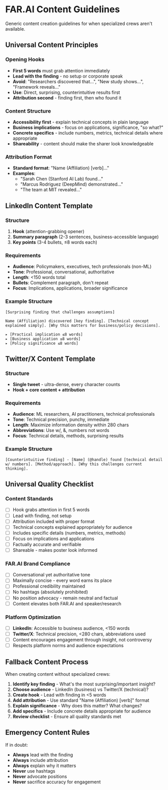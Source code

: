 # FAR.AI Content Guidelines

Generic content creation guidelines for when specialized crews aren't available.

## Universal Content Principles

### Opening Hooks
- **First 5 words** must grab attention immediately
- **Lead with the finding** - no setup or corporate speak
- **Avoid**: "Researchers discovered that...", "New study shows...", "Framework reveals..."
- **Use**: Direct, surprising, counterintuitive results first
- **Attribution second** - finding first, then who found it

### Content Structure
- **Accessibility first** - explain technical concepts in plain language
- **Business implications** - focus on applications, significance, "so what?"
- **Concrete specifics** - include numbers, metrics, technical details where appropriate
- **Shareability** - content should make the sharer look knowledgeable

### Attribution Format
- **Standard format**: "Name (Affiliation) [verb]..."
- **Examples**: 
  - "Sarah Chen (Stanford AI Lab) found..."
  - "Marcus Rodriguez (DeepMind) demonstrated..."
  - "The team at MIT revealed..."

## LinkedIn Content Template

### Structure
1. **Hook** (attention-grabbing opener)
2. **Summary paragraph** (2-3 sentences, business-accessible language)
3. **Key points** (3-4 bullets, ≤8 words each)

### Requirements
- **Audience**: Policymakers, executives, tech professionals (non-ML)
- **Tone**: Professional, conversational, authoritative
- **Length**: <150 words total
- **Bullets**: Complement paragraph, don't repeat
- **Focus**: Implications, applications, broader significance

### Example Structure
```
[Surprising finding that challenges assumptions]

Name (Affiliation) discovered [key finding]. [Technical concept explained simply]. [Why this matters for business/policy decisions].

▸ [Practical implication ≤8 words]
▸ [Business application ≤8 words] 
▸ [Policy significance ≤8 words]
```

## Twitter/X Content Template

### Structure
- **Single tweet** - ultra-dense, every character counts
- **Hook + core content + attribution**

### Requirements
- **Audience**: ML researchers, AI practitioners, technical professionals
- **Tone**: Technical precision, punchy, immediate
- **Length**: Maximize information density within 280 chars
- **Abbreviations**: Use w/, &, numbers not words
- **Focus**: Technical details, methods, surprising results

### Example Structure
```
[Counterintuitive finding] - [Name] (@handle) found [technical detail w/ numbers]. [Method/approach]. [Why this challenges current thinking].
```

## Universal Quality Checklist

### Content Standards
- [ ] Hook grabs attention in first 5 words
- [ ] Lead with finding, not setup
- [ ] Attribution included with proper format
- [ ] Technical concepts explained appropriately for audience
- [ ] Includes specific details (numbers, metrics, methods)
- [ ] Focus on implications and applications
- [ ] Factually accurate and verifiable
- [ ] Shareable - makes poster look informed

### FAR.AI Brand Compliance
- [ ] Conversational yet authoritative tone
- [ ] Maximally concise - every word earns its place
- [ ] Professional credibility maintained
- [ ] No hashtags (absolutely prohibited)
- [ ] No position advocacy - remain neutral and factual
- [ ] Content elevates both FAR.AI and speaker/research

### Platform Optimization
- [ ] **LinkedIn**: Accessible to business audience, <150 words
- [ ] **Twitter/X**: Technical precision, <280 chars, abbreviations used
- [ ] Content encourages engagement through insight, not controversy
- [ ] Respects platform norms and audience expectations

## Fallback Content Process

When creating content without specialized crews:

1. **Identify key finding** - What's the most surprising/important insight?
2. **Choose audience** - LinkedIn (business) vs Twitter/X (technical)?
3. **Create hook** - Lead with finding in <5 words
4. **Add attribution** - Use standard "Name (Affiliation) [verb]" format
5. **Explain significance** - Why does this matter? What changes?
6. **Add specifics** - Include concrete details appropriate for audience
7. **Review checklist** - Ensure all quality standards met

## Emergency Content Rules

If in doubt:
- **Always** lead with the finding
- **Always** include attribution
- **Always** explain why it matters
- **Never** use hashtags
- **Never** advocate positions
- **Never** sacrifice accuracy for engagement